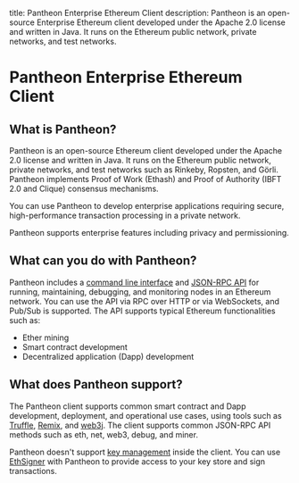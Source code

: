 title: Pantheon Enterprise Ethereum Client
description: Pantheon is an open-source Enterprise Ethereum client developed under the Apache 2.0 license and written in Java. It runs on the Ethereum public network, private networks, and test networks.
<!--- END of page meta data -->

# Pantheon Enterprise Ethereum Client

## What is Pantheon?

Pantheon is an open-source Ethereum client developed under the Apache 2.0 license and written in Java. 
It runs on the Ethereum public network, private networks, and test networks such as Rinkeby, Ropsten,
and Görli. Pantheon implements Proof of Work (Ethash) and Proof of Authority (IBFT 2.0 and Clique) consensus
mechanisms. 

You can use Pantheon to develop enterprise applications requiring secure, high-performance transaction 
processing in a private network. 

Pantheon supports enterprise features including privacy and permissioning. 

## What can you do with Pantheon?

Pantheon includes a [command line interface](Reference/Pantheon-CLI-Syntax.md) and [JSON-RPC API](Pantheon-API/JSON-RPC-API.md)
for running, maintaining, debugging, and monitoring nodes in an Ethereum network. You can use the API via RPC
over HTTP or via WebSockets, and Pub/Sub is supported. The API supports typical Ethereum functionalities such as:

* Ether mining
* Smart contract development
* Decentralized application (Dapp) development

## What does Pantheon support?

The Pantheon client supports common smart contract and Dapp development, deployment, and operational use cases, using tools such as [Truffle](http://truffleframework.com/), [Remix](https://github.com/ethereum/remix), and [web3j](https://web3j.io/). The client supports common JSON-RPC API methods such as eth, net, web3, debug, and miner.

Pantheon doesn't support [key management](Using-Pantheon/Account-Management.md) inside the client. You can use 
[EthSigner](http://docs.ethsigner.pegasys.tech/en/latest/) with Pantheon to provide access to your key store
and sign transactions.  
